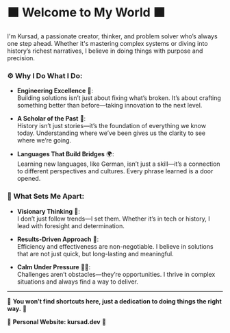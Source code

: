 # ⬛️ Welcome to My World ⬛️

I'm Kursad, a passionate creator, thinker, and problem solver who’s always one step ahead. Whether it's mastering complex systems or diving into history’s richest narratives, I believe in doing things with purpose and precision.

### ⚙️ Why I Do What I Do:

- **Engineering Excellence** 🔩:  
  Building solutions isn’t just about fixing what’s broken. It’s about crafting something better than before—taking innovation to the next level.

- **A Scholar of the Past** 📜:  
  History isn’t just stories—it’s the foundation of everything we know today. Understanding where we’ve been gives us the clarity to see where we’re going.

- **Languages That Build Bridges** 🌍:  
  Learning new languages, like German, isn’t just a skill—it’s a connection to different perspectives and cultures. Every phrase learned is a door opened.

### 🔶 What Sets Me Apart:

- **Visionary Thinking** 🚀:  
  I don’t just follow trends—I set them. Whether it’s in tech or history, I lead with foresight and determination.

- **Results-Driven Approach** 🎯:  
  Efficiency and effectiveness are non-negotiable. I believe in solutions that are not just quick, but long-lasting and meaningful.

- **Calm Under Pressure** 🧘‍♂️:  
  Challenges aren’t obstacles—they’re opportunities. I thrive in complex situations and always find a way to deliver.

---

🔷 **You won’t find shortcuts here, just a dedication to doing things the right way.** 🔷

🔷 **Personal Website: kursad.dev** 🔷
